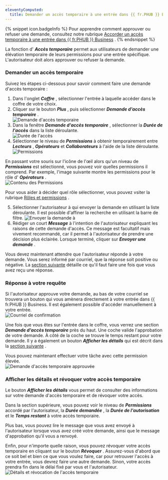 ```yaml
---
eleventyComputed:
  title: Demander un accès temporaire à une entrée dans {{ fr.PHUB }} Business
---
```

{% snippet icon.badgeInfo %} 
Pour apprendre comment approuver ou refuser une demande, consultez notre rubrique [Accorder un accès temporaire à une entrée dans {{ fr.PHUB }} Business](/fr/hub/web-interface/hub-overview/temporary-access-hub-business/grant-temporary-access-to-an-entry/) . 
{% endsnippet %}
 
La fonction d&apos; ***Accès temporaire*** permet aux utilisateurs de demander une élévation temporaire de leurs permissions pour une entrée spécifique. L&apos;autorisateur doit alors approuver ou refuser la demande. 

### Demander un accès temporaire 

Suivez les étapes ci-dessous pour savoir comment faire une demande d&apos;accès temporaire :  

1. Dans l&apos;onglet ***Coffre*** , sélectionner l&apos;entrée à laquelle accéder dans le coffre de votre choix. 
1. Cliquer sur le bouton ***Plus*** , puis sélectionner ***Demande d&apos;accès temporaire*** .  
![Demande d'accès temporaire](/img/fr/hub/Hub2132.png) 
1. Dans la fenêtre ***Demande d&apos;accès temporaire*** , sélectionner la ***Durée de l&apos;accès*** dans la liste déroulante.  
![Durée de l'accès](/img/fr/hub/Hub2133.png) 
1. Sélectionner le niveau de ***Permissions*** à obtenir temporairement entre ***Lecteurs*** , ***Opérateurs*** et ***Collaborateurs*** à l&apos;aide de la liste déroulante.  
![Permissions](/img/fr/hub/Hub2134.png) 

En passant votre souris sur l&apos;icône de l&apos;œil alors qu&apos;un niveau de ***Permissions*** est sélectionné, vous pouvez voir quelles permissions il comprend. Par exemple, l&apos;image suivante montre les permissions pour le rôle d&apos; ***Opérateurs*** .  
![Contenu des Permissions](/img/fr/hub/Hub2135.png) 

Pour vous aider à décider quel rôle sélectionner, vous pouvez vsiter la rubrique [Rôles et permissions](/fr/hub/web-interface/hub-overview/administration/configuration-security/system-permissions/roles-permissions/) .  

5. Sélectionner l&apos;autorisateur à qui envoyer la demande en utilisant la liste déroulante. Il est possible d&apos;affiner la recherche en utilisant la barre de filtre. 
![Envoyer la demande à](/img/fr/hub/Hub2136.png) 
1. Rédiger un court ***Message*** à l&apos;intention de l&apos;autorisateur expliquant les raisons de cette demande d&apos;accès. Ce message est facultatif mais vivement recommandé, car il permet à l&apos;autorisateur de prendre une décision plus éclairée. Lorsque terminé, cliquer sur ***Envoyer une demande*** .  

Vous devez maintenant attendre que l&apos;autorisateur réponde à votre demande. Vous serez informé par courriel, que la réponse soit positive ou négative. La [section suivante](#réponse-à-votre-requête) détaille ce qu&apos;il faut faire une fois que vous avez reçu une réponse. 

### Réponse à votre requête 

Si l&apos;autorisateur approuve votre demande, au bas de votre courriel se trouvera un bouton qui vous amènera directement à votre entrée dans {{ fr.PHUB }} Business. Il est également possible d&apos;accéder manuellement à votre entrée.  
![Courriel de confirmation](/img/fr/hub/Hub2137.png) 

Une fois que vous êtes sur l&apos;entrée dans le coffre, vous verrez une section ***Demande d&apos;accès temporaire*** près du haut. Une coche valide l&apos;approbation de votre demande. À côté de la coche se trouve le temps restant pour votre demande. Il y a également un bouton ***Afficher les détails*** qui est décrit dans la [section suivante](#afficher-les-détails-et-révoquer-votre-accès-temporaire) .  

Vous pouvez maintenant effectuer votre tâche avec cette permission élevée.  
![Demande d'accès temporaire approuvée](/img/fr/hub/Hub2139.png) 

### Afficher les détails et révoquer votre accès temporaire 

Le bouton ***Afficher les détails*** vous permet de consulter des informations sur votre demande d&apos;accès temporaire et de révoquer votre accès.  

Dans la section supérieure, vous pouvez voir le niveau de ***Permissions*** accordé par l&apos;autorisateur, la ***Durée demandée*** , la ***Durée de l&apos;autorisation*** et le ***Temps restant*** à votre accès temporaire.  

Plus bas, vous pouvez lire le message que vous avez envoyé à l&apos;autorisateur lorsque vous avez créé votre demande, ainsi que le message d&apos;approbation qu&apos;il vous a renvoyé.  

Enfin, pour n&apos;importe quelle raison, vous pouvez révoquer votre accès temporaire en cliquant sur le bouton ***Révoquer*** . Assurez-vous d&apos;abord que ce soit bel et bien ce que vous voulez faire, car pour retrouver l&apos;accès à votre entrée, vous devrez faire une autre demande. Sinon, votre accès prendra fin dans le délai fixé par vous et l&apos;autorisateur.  
![Détails et révocation de l'accès temporaire](/img/fr/hub/Hub2138.png) 
